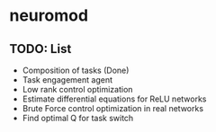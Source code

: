 # neuromod

## TODO: List
- Composition of tasks (Done)
- Task engagement agent
- Low rank control optimization
- Estimate differential equations for ReLU networks
- Brute Force control optimization in real networks
- Find optimal Q for task switch